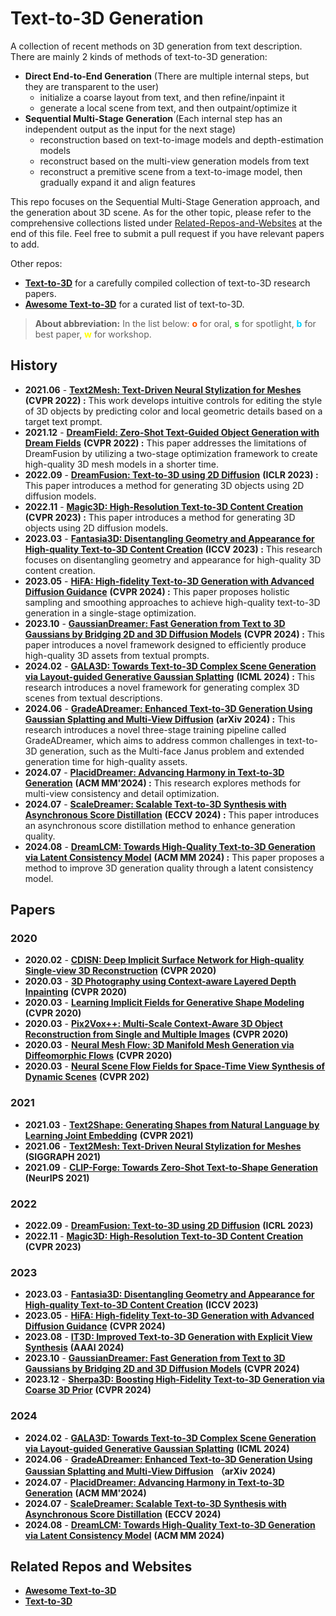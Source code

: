 # Text-to-3D Generation
A collection of recent methods on 3D generation from text description.
There are mainly 2 kinds of methods of text-to-3D generation:

- **Direct End-to-End Generation**
(There are multiple internal steps, but they are transparent to the user)
    - initialize a coarse layout from text, and then refine/inpaint it
    - generate a local scene from text, and then outpaint/optimize it 
- **Sequential Multi-Stage Generation**
(Each internal step has an independent output as the input for the next stage)
    - reconstruction based on text-to-image models and depth-estimation models
    - reconstruct based on the multi-view generation models from text
    - reconstruct a premitive scene from a text-to-image model, then gradually expand it and align features

This repo focuses on the Sequential Multi-Stage Generation approach, and the generation about 3D scene. As for the other topic, please refer to the comprehensive collections listed under [Related-Repos-and-Websites](##Related-Repos-and-Websites) at the end of this file. Feel free to submit a pull request if you have relevant papers to add.

Other repos:

-   **[Text-to-3D](https://paperswithcode.com/task/text-to-3d)** for a carefully compiled collection of text-to-3D research papers.
-   **[Awesome Text-to-3D](https://github.com/yyeboah/Awesome-Text-to-3D)** for a curated list of text-to-3D.

> **About abbreviation:** In the list below: **<span style="color: hsl(20, 100%, 50%);">o</span>** for oral, **<span style="color: hsl(120, 70%, 50%);">s</span>** for spotlight, **<span style="color: hsl(190, 100%, 50%);">b</span>** for best paper, **<span style="color: hsl(60, 100%, 50%);">w</span>** for workshop.

## History

- **2021.06** - **[Text2Mesh: Text-Driven Neural Stylization for Meshes](https://arxiv.org/abs/2112.03221)** **(CVPR 2022) :** This work develops intuitive controls for editing the style of 3D objects by predicting color and local geometric details based on a target text prompt.
- **2021.12** - **[DreamField: Zero-Shot Text-Guided Object Generation with Dream Fields](https://arxiv.org/abs/2112.01455)** **(CVPR 2022) :** This paper addresses the limitations of DreamFusion by utilizing a two-stage optimization framework to create high-quality 3D mesh models in a shorter time.
- **2022.09** - **[DreamFusion: Text-to-3D using 2D Diffusion](https://arxiv.org/abs/2209.14988)** **(ICLR 2023) :** This paper introduces a method for generating 3D objects using 2D diffusion models.
- **2022.11** - **[Magic3D: High-Resolution Text-to-3D Content Creation](https://arxiv.org/abs/2211.10440)** **(CVPR 2023) :** This paper introduces a method for generating 3D objects using 2D diffusion models. 
- **2023.03** - **[Fantasia3D: Disentangling Geometry and Appearance for High-quality Text-to-3D Content Creation](https://arxiv.org/abs/2303.13873)** **(ICCV 2023) :** This research focuses on disentangling geometry and appearance for high-quality 3D content creation.
- **2023.05** - **[HiFA: High-fidelity Text-to-3D Generation with Advanced Diffusion Guidance](https://arxiv.org/abs/2305.18766)** **(CVPR 2024) :** This paper proposes holistic sampling and smoothing approaches to achieve high-quality text-to-3D generation in a single-stage optimization.
- **2023.10** - **[GaussianDreamer: Fast Generation from Text to 3D Gaussians by Bridging 2D and 3D Diffusion Models](https://arxiv.org/abs/2310.08529)** **(CVPR 2024) :** This paper introduces a novel framework designed to efficiently produce high-quality 3D assets from textual prompts.
- **2024.02** - **[GALA3D: Towards Text-to-3D Complex Scene Generation via Layout-guided Generative Gaussian Splatting](https://arxiv.org/abs/2402.07207)** **(ICML 2024) :** This research introduces a novel framework for generating complex 3D scenes from textual descriptions.
- **2024.06** - **[GradeADreamer: Enhanced Text-to-3D Generation Using Gaussian Splatting and Multi-View Diffusion](https://arxiv.org/abs/2406.09850)** **(arXiv 2024) :** This research introduces a novel three-stage training pipeline called GradeADreamer, which aims to address common challenges in text-to-3D generation, such as the Multi-face Janus problem and extended generation time for high-quality assets.
- **2024.07** - **[PlacidDreamer: Advancing Harmony in Text-to-3D Generation](https://arxiv.org/abs/2407.13976)** **(ACM MM'2024) :** This research explores methods for multi-view consistency and detail optimization.
- **2024.07** - **[ScaleDreamer: Scalable Text-to-3D Synthesis with Asynchronous Score Distillation](https://arxiv.org/abs/2407.02040)** **(ECCV 2024) :** This paper introduces an asynchronous score distillation method to enhance generation quality.
- **2024.08** - **[DreamLCM: Towards High-Quality Text-to-3D Generation via Latent Consistency Model](https://arxiv.org/abs/2408.02993)** **(ACM MM 2024) :** This paper proposes a method to improve 3D generation quality through a latent consistency model.

## Papers

### **2020**
- **2020.02** - **[CDISN: Deep Implicit Surface Network for High-quality Single-view 3D Reconstruction](https://arxiv.org/abs/1905.10711)** **(CVPR 2020)**
- **2020.03** - **[3D Photography using Context-aware Layered Depth Inpainting](https://arxiv.org/abs/2004.04727)** **(CVPR 2020)** 
- **2020.03** - **[Learning Implicit Fields for Generative Shape Modeling](https://arxiv.org/abs/1905.10711)** **(CVPR 2020)**
- **2020.03** - **[Pix2Vox++: Multi-Scale Context-Aware 3D Object Reconstruction from Single and Multiple Images](https://arxiv.org/abs/1901.11153)** **(CVPR 2020)**
- **2020.03** - **[Neural Mesh Flow: 3D Manifold Mesh Generation via Diffeomorphic Flows](https://arxiv.org/abs/2007.10973)** **(CVPR 2020)**
-  **2020.03** - **[Neural Scene Flow Fields for Space-Time View Synthesis of Dynamic Scenes](https://arxiv.org/abs/2011.13084)** **(CVPR 202)**

### **2021**
- **2021.03** - **[Text2Shape: Generating Shapes from Natural Language by Learning Joint Embedding](https://arxiv.org/abs/1803.08495)** **(CVPR 2021)**
- **2021.06** - **[Text2Mesh: Text-Driven Neural Stylization for Meshes](https://arxiv.org/abs/2112.03221)** **(SIGGRAPH 2021)**
- **2021.09** - **[CLIP-Forge: Towards Zero-Shot Text-to-Shape Generation](https://arxiv.org/abs/2110.02624)** **(NeurIPS 2021)**

### **2022**
- **2022.09** - **[DreamFusion: Text-to-3D using 2D Diffusion](https://arxiv.org/abs/2209.14988)** **(ICRL 2023)**
- **2022.11** - **[Magic3D: High-Resolution Text-to-3D Content Creation](https://arxiv.org/abs/2211.10440)** **(CVPR 2023)**

### **2023**
- **2023.03** - **[Fantasia3D: Disentangling Geometry and Appearance for High-quality Text-to-3D Content Creation](https://arxiv.org/abs/2303.13873)** **(ICCV 2023)**
- **2023.05** - **[HiFA: High-fidelity Text-to-3D Generation with Advanced Diffusion Guidance](https://arxiv.org/abs/2305.18766)** **(CVPR 2024)** 
- **2023.08** - **[IT3D: Improved Text-to-3D Generation with Explicit View Synthesis](https://arxiv.org/abs/2308.11473)** **(AAAI 2024)**
- **2023.10** - **[GaussianDreamer: Fast Generation from Text to 3D Gaussians by Bridging 2D and 3D Diffusion Models](https://arxiv.org/abs/2310.08529)** **(CVPR 2024)**
- **2023.12** - **[Sherpa3D: Boosting High-Fidelity Text-to-3D Generation via Coarse 3D Prior](https://arxiv.org/abs/2312.06655)** **(CVPR 2024)** 

### **2024**
- **2024.02** - **[GALA3D: Towards Text-to-3D Complex Scene Generation via Layout-guided Generative Gaussian Splatting](https://arxiv.org/abs/2402.07207)** **(ICML 2024)** 
- **2024.06** - **[GradeADreamer: Enhanced Text-to-3D Generation Using Gaussian Splatting and Multi-View Diffusion](https://arxiv.org/abs/2406.09850)** **（arXiv 2024)**
- **2024.07** - **[PlacidDreamer: Advancing Harmony in Text-to-3D Generation](https://arxiv.org/abs/2407.13976)** **(ACM MM'2024)** 
- **2024.07** - **[ScaleDreamer: Scalable Text-to-3D Synthesis with Asynchronous Score Distillation](https://arxiv.org/abs/2407.02040)** **(ECCV 2024)** 
- **2024.08** - **[DreamLCM: Towards High-Quality Text-to-3D Generation via Latent Consistency Model](https://arxiv.org/abs/2408.02993)** **(ACM MM 2024)** 

## Related Repos and Websites
- **[Awesome Text-to-3D](https://github.com/yyeboah/Awesome-Text-to-3D)**
- **[Text-to-3D](https://paperswithcode.com/task/text-to-3d)**

